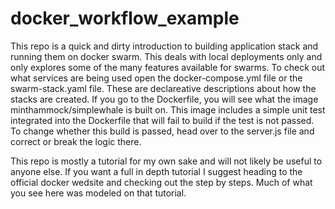 # docker_workflow_example

This repo is a quick and dirty introduction to building application stack and running them on docker swarm. This deals with local deployments only and only explores some of the many features available for swarms. To check out what services are being used open the docker-compose.yml file or the swarm-stack.yaml file. These are declareative descriptions about how the stacks are created. If you go to the Dockerfile, you will see what the image minthammock/simplewhale is built on. This image includes a simple unit test integrated into the Dockerfile that will fail to build if the test is not passed. To change whether this build is passed, head over to the server.js file and correct or break the logic there.

This repo is mostly a tutorial for my own sake and will not likely be useful to anyone else. If you want a full in depth tutorial I suggest heading to the official docker wedsite and checking out the step by steps. Much of what you see here was modeled on that tutorial.
